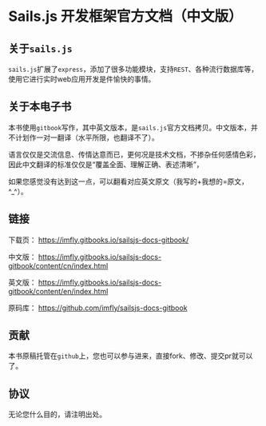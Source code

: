 Sails.js 开发框架官方文档（中文版）
=======

## 关于`sails.js`

`sails.js`扩展了`express`，添加了很多功能模块，支持`REST`、各种流行数据库等，使用它进行实时web应用开发是件愉快的事情。

## 关于本电子书

本书使用`gitbook`写作，其中英文版本，是`sails.js`官方文档拷贝。中文版本，并不计划作一对一翻译（水平所限，也翻译不了）。

语言仅仅是交流信息、传情达意而已，更何况是技术文档，不掺杂任何感情色彩，因此中文翻译的标准仅仅是“覆盖全面、理解正确、表述清晰”，

如果您感觉没有达到这一点，可以翻看对应英文原文（我写的+我想的=原文，^_^）。

## 链接

下载页： https://imfly.gitbooks.io/sailsjs-docs-gitbook/

中文版： https://imfly.gitbooks.io/sailsjs-docs-gitbook/content/cn/index.html

英文版： https://imfly.gitbooks.io/sailsjs-docs-gitbook/content/en/index.html

原码库： https://github.com/imfly/sailsjs-docs-gitbook

## 贡献

本书原稿托管在`github`上，您也可以参与进来，直接fork、修改、提交pr就可以了。

## 协议

无论您什么目的，请注明出处。
